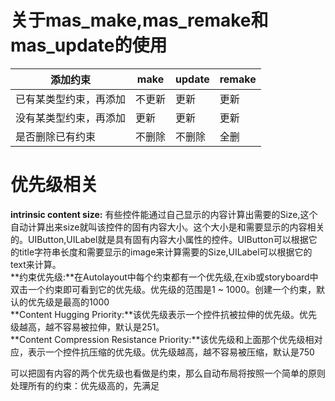 # 关于mas\_make,mas\_remake和mas\_update的使用

| **添加约束** | make | update | remake |
| --- | --- | --- | --- |
| 已有某类型约束，再添加 | 不更新 | 更新 | 更新 |
| 没有某类型约束，再添加 | 更新 | 更新 | 更新 |
| 是否删除已有约束 | 不删除 | 不删除 | 全删 |

# 优先级相关

**intrinsic content size:** 有些控件能通过自己显示的内容计算出需要的Size,这个自动计算出来size就叫该控件的固有内容大小。这个大小是和需要显示的内容相关的。UIButton,UILabel就是具有固有内容大小属性的控件。UIButton可以根据它的title字符串长度和需要显示的image来计算需要的Size,UILabel可以根据它的text来计算。  
**约束优先级:**在Autolayout中每个约束都有一个优先级,在xib或storyboard中双击一个约束即可看到它的优先级。优先级的范围是1 ~ 1000。创建一个约束，默认的优先级是最高的1000  
**Content Hugging Priority:**该优先级表示一个控件抗被拉伸的优先级。优先级越高，越不容易被拉伸，默认是251。  
**Content Compression Resistance Priority:**该优先级和上面那个优先级相对应，表示一个控件抗压缩的优先级。优先级越高，越不容易被压缩，默认是750

可以把固有内容的两个优先级也看做是约束，那么自动布局将按照一个简单的原则处理所有的约束：优先级高的，先满足

